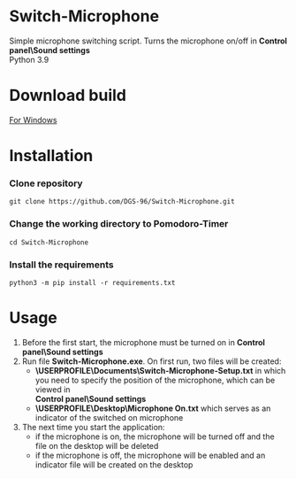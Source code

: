 # Switch-Microphone
Simple microphone switching script. Turns the microphone on/off in **Control panel\Sound settings**
<br>Python 3.9

# Download build
[For Windows](https://codeload.github.com/DGS-96/Switch-Microphone/zip/refs/heads/build)

# Installation
### Clone repository
	git clone https://github.com/DGS-96/Switch-Microphone.git

### Change the working directory to Pomodoro-Timer
	cd Switch-Microphone

### Install the requirements
	python3 -m pip install -r requirements.txt

# Usage
1. Before the first start, the microphone must be turned on in **Control panel\Sound settings**
1. Run file **Switch-Microphone.exe**. On first run, two files will be created:
   - **\USERPROFILE\Documents\Switch-Microphone-Setup.txt** in which you need to specify the position of the microphone, which can be viewed in 
   <br>**Control panel\Sound settings**
   - **\USERPROFILE\Desktop\Microphone On.txt** which serves as an indicator of the switched on microphone
1. The next time you start the application:
   - if the microphone is on, the microphone will be turned off and the file on the desktop will be deleted
   - if the microphone is off, the microphone will be enabled and an indicator file will be created on the desktop
